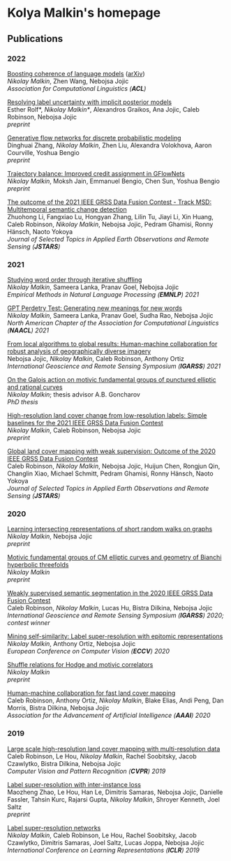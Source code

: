 # Kolya Malkin's homepage

## Publications

### 2022 

[Boosting coherence of language models](https://openreview.net/forum?id=CJQqdS-fx3K) ([arXiv](https://arxiv.org/abs/2110.08294))   
*Nikolay Malkin*, Zhen Wang, Nebojsa Jojic    
*Association for Computational Linguistics (**ACL**)*

[Resolving label uncertainty with implicit posterior models](https://arxiv.org/abs/2202.14000)   
Esther Rolf\*, *Nikolay Malkin\**, Alexandros Graikos, Ana Jojic, Caleb Robinson, Nebojsa Jojic    
*preprint*

[Generative flow networks for discrete probabilistic modeling](https://arxiv.org/abs/2202.01361)    
Dinghuai Zhang, *Nikolay Malkin*, Zhen Liu, Alexandra Volokhova, Aaron Courville, Yoshua Bengio    
*preprint*

[Trajectory balance: Improved credit assignment in GFlowNets](https://arxiv.org/abs/2201.13259)     
*Nikolay Malkin*, Moksh Jain, Emmanuel Bengio, Chen Sun, Yoshua Bengio    
*preprint*

[The outcome of the 2021 IEEE GRSS Data Fusion Contest - Track MSD: Multitemporal semantic change detection](https://ieeexplore.ieee.org/document/9690575)    
Zhuohong Li, Fangxiao Lu, Hongyan Zhang, Lilin Tu, Jiayi Li, Xin Huang, Caleb Robinson, *Nikolay Malkin*, Nebojsa Jojic, Pedram Ghamisi, Ronny Hänsch, Naoto Yokoya       
*Journal of Selected Topics in Applied Earth Observations and Remote Sensing (**JSTARS**)*

### 2021

[Studying word order through iterative shuffling](https://aclanthology.org/2021.emnlp-main.809/)    
*Nikolay Malkin*, Sameera Lanka, Pranav Goel, Nebojsa Jojic    
*Empirical Methods in Natural Language Processing (**EMNLP**) 2021*

[GPT Perdetry Test: Generating new meanings for new words](https://aclanthology.org/2021.naacl-main.439/)    
*Nikolay Malkin*, Sameera Lanka, Pranav Goel, Sudha Rao, Nebojsa Jojic    
*North American Chapter of the Association for Computational Linguistics (**NAACL**) 2021*

[From local algorithms to global results: Human-machine collaboration for robust analysis of geographically diverse imagery](https://ieeexplore.ieee.org/abstract/document/9554869)    
Nebojsa Jojic, *Nikolay Malkin*, Caleb Robinson, Anthony Ortiz     
*International Geoscience and Remote Sensing Symposium (**IGARSS**) 2021*

[On the Galois action on motivic fundamental groups of punctured elliptic and rational curves](link)    
*Nikolay Malkin*; thesis advisor A.B. Goncharov    
*PhD thesis*

[High-resolution land cover change from low-resolution labels: Simple baselines for the 2021 IEEE GRSS Data Fusion Contest](https://arxiv.org/abs/2101.01154)    
*Nikolay Malkin*, Caleb Robinson, Nebojsa Jojic    
*preprint*

[Global land cover mapping with weak supervision: Outcome of the 2020 IEEE GRSS Data Fusion Contest](https://ieeexplore.ieee.org/document/9369830)     
Caleb Robinson, *Nikolay Malkin*, Nebojsa Jojic, Huijun Chen, Rongjun Qin, Changlin Xiao, Michael Schmitt, Pedram Ghamisi, Ronny Hänsch, Naoto Yokoya    
*Journal of Selected Topics in Applied Earth Observations and Remote Sensing (**JSTARS**)*

### 2020

[Learning intersecting representations of short random walks on graphs](link)    
*Nikolay Malkin*, Nebojsa Jojic    
*preprint*

[Motivic fundamental groups of CM elliptic curves and geometry of Bianchi hyperbolic threefolds](https://arxiv.org/abs/2010.07238)    
*Nikolay Malkin*    
*preprint*

[Weakly supervised semantic segmentation in the 2020 IEEE GRSS Data Fusion Contest](https://ieeexplore.ieee.org/document/9547211)    
Caleb Robinson, *Nikolay Malkin*, Lucas Hu, Bistra Dilkina, Nebojsa Jojic    
*International Geoscience and Remote Sensing Symposium (**IGARSS**) 2020; contest winner*

[Mining self-similarity: Label super-resolution with epitomic representations](http://www.ecva.net/papers/eccv_2020/papers_ECCV/papers/123710528.pdf)   
*Nikolay Malkin*, Anthony Ortiz, Nebojsa Jojic    
*European Conference on Computer Vision (**ECCV**) 2020*

[Shuffle relations for Hodge and motivic correlators](https://arxiv.org/abs/2003.06521)  
*Nikolay Malkin*  
*preprint*

[Human-machine collaboration for fast land cover mapping](https://ojs.aaai.org/index.php/AAAI/article/view/5633)  
Caleb Robinson, Anthony Ortiz, *Nikolay Malkin*, Blake Elias, Andi Peng, Dan Morris, Bistra Dilkina, Nebojsa Jojic   
*Association for the Advancement of Artificial Intelligence (**AAAI**) 2020*

### 2019

[Large scale high-resolution land cover mapping with multi-resolution data](https://openaccess.thecvf.com/content_CVPR_2019/papers/Robinson_Large_Scale_High-Resolution_Land_Cover_Mapping_With_Multi-Resolution_Data_CVPR_2019_paper.pdf)  
Caleb Robinson, Le Hou, *Nikolay Malkin*, Rachel Soobitsky, Jacob Czawlytko, Bistra Dilkina, Nebojsa Jojic  
*Computer Vision and Pattern Recognition (**CVPR**) 2019*

[Label super-resolution with inter-instance loss](https://arxiv.org/abs/1904.04429)  
Maozheng Zhao, Le Hou, Han Le, Dimitris Samaras, Nebojsa Jojic, Danielle Fassler, Tahsin Kurc, Rajarsi Gupta, *Nikolay Malkin*, Shroyer Kenneth, Joel Saltz    
*preprint*

[Label super-resolution networks](https://openreview.net/forum?id=rkxwShA9Ym)  
*Nikolay Malkin*, Caleb Robinson, Le Hou, Rachel Soobitsky, Jacob Czawlytko, Dimitris Samaras, Joel Saltz, Lucas Joppa, Nebojsa Jojic  
*International Conference on Learning Representations (**ICLR**) 2019*

